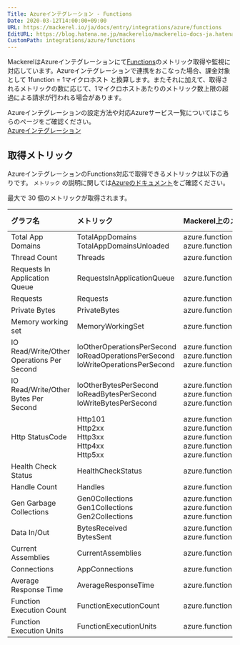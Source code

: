 ```yaml
---
Title: Azureインテグレーション - Functions
Date: 2020-03-12T14:00:00+09:00
URL: https://mackerel.io/ja/docs/entry/integrations/azure/functions
EditURL: https://blog.hatena.ne.jp/mackerelio/mackerelio-docs-ja.hatenablog.mackerel.io/atom/entry/26006613534153943
CustomPath: integrations/azure/functions
---
```


MackerelはAzureインテグレーションにて<a href="https://azure.microsoft.com/ja-jp/services/functions/" target="_blank">Functions</a>のメトリック取得や監視に対応しています。Azureインテグレーションで連携をおこなった場合、課金対象として 1function = 1マイクロホスト と換算します。またそれに加えて、取得されるメトリックの数に応じて、1マイクロホストあたりのメトリック数上限の超過による請求が行われる場合があります。

Azureインテグレーションの設定方法や対応Azureサービス一覧についてはこちらのページをご確認ください。<br>
<a href="https://mackerel.io/ja/docs/entry/integrations/azure">Azureインテグレーション</a>

## 取得メトリック
AzureインテグレーションのFunctions対応で取得できるメトリックは以下の通りです。 `メトリック` の説明に関しては<a href="https://docs.microsoft.com/ja-jp/azure/app-service/web-sites-monitor" target="_blank">Azureのドキュメント</a>をご確認ください。

最大で 30 個のメトリックが取得されます。

|グラフ名|メトリック|Mackerel上のメトリック名|単位|Aggregation Type|
|:---|:---|:---|:---|:---|
| Total App Domains                         | TotalAppDomains<br/>TotalAppDomainsUnloaded| azure.functions.total_app_domains.loaded<br/>azure.functions.total_app_domains.unloaded| integer   | Average |
| Thread Count                              | Threads                    | azure.functions.threads.threads                         | integer   | Average |
| Requests In Application Queue             | RequestsInApplicationQueue | azure.functions.requests_in_application_queue.requests  | integer   | Average |
| Requests                                  | Requests                   | azure.functions.requests.requests                       | integer   | Total   |
| Private Bytes                             | PrivateBytes               | azure.functions.private_bytes.bytes                     | bytes     | Average |
| Memory working set                        | MemoryWorkingSet| azure.functions.memory_working_set.current| bytes     | Average |
| IO Read/Write/Other Operations Per Second | IoOtherOperationsPerSecond<br/>IoReadOperationsPerSecond<br/>IoWriteOperationsPerSecond| azure.functions.io_iops.other<br/>azure.functions.io_iops.read<br/>azure.functions.io_iops.write| iops      | Total   |
| IO Read/Write/Other Bytes Per Second      | IoOtherBytesPerSecond<br/>IoReadBytesPerSecond<br/> IoWriteBytesPerSecond| azure.functions.io.other<br/>azure.functions.io.read<br/>azure.functions.io.write| bytes/sec | Total   |
| Http StatusCode                           | Http101<br/>Http2xx<br/>Http3xx<br/>Http4xx<br/>Http5xx|azure.functions.http_statuscode.http_101<br/>azure.functions.http_statuscode.http_2xx<br/>azure.functions.http_statuscode.http_3xx<br/>azure.functions.http_statuscode.http_4xx<br/>azure.functions.http_statuscode.http_server_errors | integer   | Total   |
| Health Check Status                       | HealthCheckStatus          | azure.functions.health_check_status.health_check_status | integer   | Average |
| Handle Count                              | Handles                    | azure.functions.handles.handles                         | integer   | Average |
| Gen Garbage Collections                   | Gen0Collections<br/>Gen1Collections<br/>Gen2Collections| azure.functions.gen_collections.gen_0_collections<br/>azure.functions.gen_collections.gen_1_collections<br/>azure.functions.gen_collections.gen_2_collections| integer   | Total   |
| Data In/Out                               | BytesReceived<br/>BytesSent | azure.functions.data.in<br/>azure.functions.data.out| bytes     | Total   |
| Current Assemblies                        | CurrentAssemblies          | azure.functions.current_assemblies.current_assemblies   | integer   | Average |
| Connections                               | AppConnections             | azure.functions.connections.connections                 | integer   | Average |
| Average Response Time                     | AverageResponseTime        | azure.functions.average_response_time.seconds           | float     | Average |
| Function Execution Count                  | FunctionExecutionCount     | azure.functions.function_execution_count.count      | interger  | Total   |
| Function Execution Units                  | FunctionExecutionUnits     | azure.functions.function_execution_units.units      | float     | Total   |
